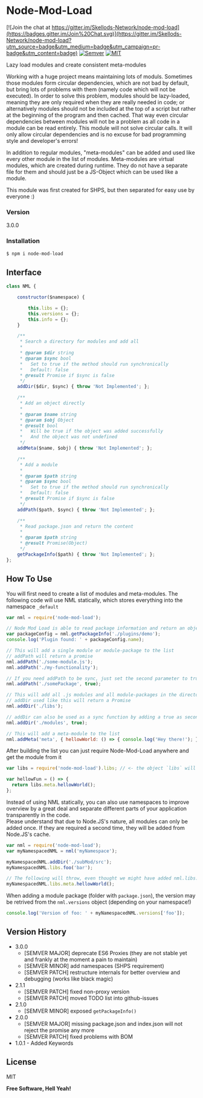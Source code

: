 # Node-Mod-Load

[![Join the chat at https://gitter.im/Skellods-Network/node-mod-load](https://badges.gitter.im/Join%20Chat.svg)](https://gitter.im/Skellods-Network/node-mod-load?utm_source=badge&utm_medium=badge&utm_campaign=pr-badge&utm_content=badge)
[![Semver](http://img.shields.io/SemVer/2.0.0.png)](http://semver.org/spec/v2.0.0.html)
[![MIT](https://img.shields.io/badge/License-MIT-brightgreen.svg)](https://opensource.org/licenses/MIT)

Lazy load modules and create consistent meta-modules

Working with a huge project means maintaining lots of moduls. Sometimes those modules form circular dependencies, which are not bad by default, but bring lots of problems with them (namely code which will not be executed).
In order to solve this problem, modules should be lazy-loaded, meaning they are only required when they are really needed in code;
or alternatively modules should not be included at the top of a script but rather at the beginning of the program and then cached.
That way even circular dependencies between modules will not be a problem as all code in a module can be read entirely.
This module will not solve circular calls. It will only allow circular dependencies and is no excuse for bad programming style and developer's errors!

In addition to regular modules, "meta-modules" can be added and used like every other module in the list of modules. Meta-modules are virtual modules, which are created during runtime.
They do not have a separate file for them and should just be a JS-Object which can be used like a module.

This module was first created for SHPS, but then separated for easy use by everyone :)

### Version
3.0.0

### Installation
```sh
$ npm i node-mod-load
```

Interface
----
```js
class NML {

    constructor($namespace) {

        this.libs = {};
        this.versions = {};
        this.info = {};
    }

    /**
     * Search a directory for modules and add all
     *
     * @param $dir string
     * @param $sync bool
     *   Set to true if the method should run synchronically
     *   Default: false
     * @result Promise if $sync is false
     */
    addDir($dir, $sync) { throw 'Not Implemented'; };

    /**
     * Add an object directly
     *
     * @param $name string
     * @param $obj Object
     * @result bool
     *   Will be true if the object was added successfully
     *   And the object was not undefined
     */
    addMeta($name, $obj) { throw 'Not Implemented'; };

    /**
     * Add a module
     *
     * @param $path string
     * @param $sync bool
     *   Set to true if the method should run synchronically
     *   Default: false
     * @result Promise if $sync is false
     */
    addPath($path, $sync) { throw 'Not Implemented'; };

    /**
     * Read package.json and return the content
     *
     * @param $path string
     * @result Promise(Object)
     */
    getPackageInfo($path) { throw 'Not Implemented'; };
};
```

How To Use
----

You will first need to create a list of modules and meta-modules.
The following code will use NML statically, which stores everything into the namespace `_default`
```js
var nml = require('node-mod-load');

// Node Mod Load is able to read package information and return an object containing said information
var packageConfig = nml.getPackageInfo('./plugins/demo');
console.log('Plugin found: ' + packageConfig.name);

// This will add a single module or module-package to the list
// addPath will return a promise
nml.addPath('./some-module.js');
nml.addPath('./my-functionality');

// If you need addPath to be sync, just set the second parameter to true
nml.addPath('./somePackage', true);

// This will add all .js modules and all module-packages in the directory "./libs" to the list
// addDir used like this will return a Promise
nml.addDir('./libs');

// addDir can also be used as a sync function by adding a true as second parameter
nml.addDir('./modules', true);

// This will add a meta-module to the list
nml.addMeta('meta', { hellowWorld: () => { console.log('Hey there!'); } });
```

After building the list you can just require Node-Mod-Load anywhere and get the module from it
```js
var libs = require('node-mod-load').libs; // <- the object `libs` will include everything you added

var hellowFun = () => {
  return libs.meta.hellowWorld();
};
```

Instead of using NML statically, you can also use namespaces to improve overview by a great deal and separate different parts of your application transparently in the code.<br>
Please understand that due to Node.JS's nature, all modules can only be added once. If they are required a second time, they will be added from Node.JS's cache.
```js
var nml = require('node-mod-load');
var myNamespacedNML = nml('myNamespace');

myNamespacedNML.addDir('./subMod/src');
myNamespacedNML.libs.foo('bar');

// The following will throw, even thought we might have added nml.libs.meta object with that particular method earlier
myNamespacedNML.libs.meta.hellowWorld();
```

When adding a module package (folder with `package.json`), the version may be retrived from the `nml.versions` object (depending on your namespace!)
```js
console.log('Version of foo: ' + myNamespacedNML.versions['foo']);
```

Version History
----

- 3.0.0
  - [SEMVER MAJOR] deprecate ES6 Proxies (they are not stable yet and frankly at the moment a pain to maintain)
  - [SEMVER MINOR] add namespaces (SHPS requirement)
  - [SEMVER PATCH] restructure internals for better overview and debugging (works like black magic)
- 2.1.1
  - [SEMVER PATCH] fixed non-proxy version
  - [SEMVER PATCH] moved TODO list into github-issues
- 2.1.0
  - [SEMVER MINOR] exposed `getPackageInfo()`
- 2.0.0
  - [SEMVER MAJOR] missing package.json and index.json will not reject the promise any more
  - [SEMVER PATCH] fixed problems with BOM
- 1.0.1 - Added Keywords

License
----

MIT

**Free Software, Hell Yeah!**
